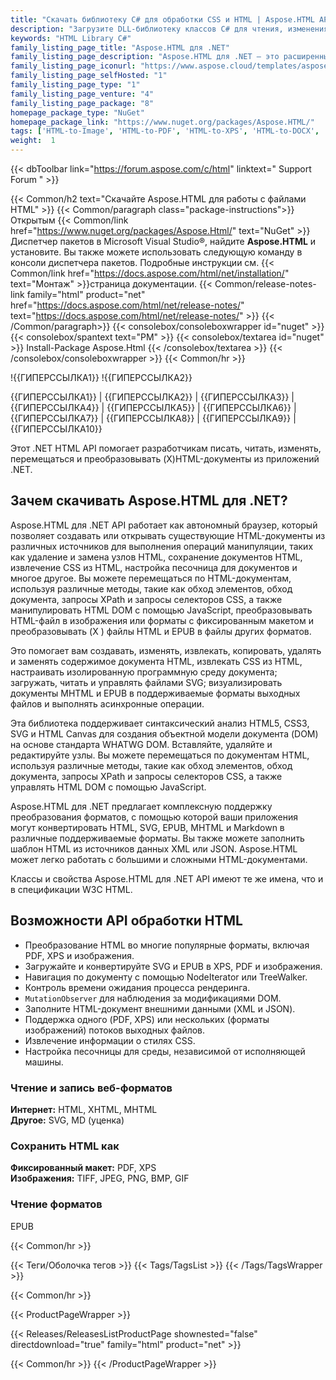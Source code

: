 ```yaml
---
title: "Скачать библиотеку C# для обработки CSS и HTML | Aspose.HTML API"
description: "Загрузите DLL-библиотеку классов C# для чтения, изменения, навигации и преобразования файлов XHTML и HTML с помощью локального API .NET. Поддерживает синтаксический анализ HTML5, CSS3, SVG и HTML Canvas."
keywords: "HTML Library C#"
family_listing_page_title: "Aspose.HTML для .NET"
family_listing_page_description: "Aspose.HTML для .NET — это расширенный API для работы с HTML, который позволяет вам выполнять широкий спектр задач по работе с HTML непосредственно в ваших приложениях .NET."
family_listing_page_iconurl: "https://www.aspose.cloud/templates/aspose/App_Themes/V3/images/html/272x272/aspose_html-for-net.png"
family_listing_page_selfHosted: "1"
family_listing_page_type: "1"
family_listing_page_venture: "4"
family_listing_page_package: "8"
homepage_package_type: "NuGet"
homepage_package_link: "https://www.nuget.org/packages/Aspose.HTML/"
tags: ['HTML-to-Image', 'HTML-to-PDF', 'HTML-to-XPS', 'HTML-to-DOCX', 'HTML-to-MHTML', 'HTML-to-Markdown', 'HTML-to-MD', 'EPUB-to-Image', 'EPUB-to-PDF', 'EPUB-to-XPS', 'Markdown-to-HTML', 'MD-to-HTML', 'HTML-Converter', 'XHTML-to-PDF', 'MHTML-to-PDF', 'HTML-to-GIF', 'MHTML-to-JPG']
weight:  1
---
```


{{< dbToolbar link="https://forum.aspose.com/c/html" linktext=" Support Forum " >}}

{{< Common/h2 text="Скачайте Aspose.HTML для работы с файлами HTML"  >}}
{{< Common/paragraph class="package-instructions">}}
Открытым
{{< Common/link href="https://www.nuget.org/packages/Aspose.Html/" text="NuGet"  >}}Диспетчер пакетов в Microsoft Visual Studio®, найдите <b>Aspose.HTML</b> и установите. Вы также можете использовать следующую команду в консоли диспетчера пакетов. Подробные инструкции см.
{{< Common/link href="https://docs.aspose.com/html/net/installation/" text="Монтаж"  >}}страница документации.
{{< Common/release-notes-link family="html" product="net" href="https://docs.aspose.com/html/net/release-notes/" text="https://docs.aspose.com/html/net/release-notes/"  >}}
{{< /Common/paragraph>}}
{{< consolebox/consoleboxwrapper id="nuget" >}}
       {{< consolebox/spantext text="PM" >}}
       {{< consolebox/textarea id="nuget" >}} Install-Package Aspose.Html {{< /consolebox/textarea >}}
{{< /consolebox/consoleboxwrapper >}}
{{< Common/hr >}}

!{{ГИПЕРССЫЛКА1}} !{{ГИПЕРССЫЛКА2}}

{{ГИПЕРССЫЛКА1}} | {{ГИПЕРССЫЛКА2}} | {{ГИПЕРССЫЛКА3}} | {{ГИПЕРССЫЛКА4}} | {{ГИПЕРССЫЛКА5}} | {{ГИПЕРССЫЛКА6}} | {{ГИПЕРССЫЛКА7}} | {{ГИПЕРССЫЛКА8}} | {{ГИПЕРССЫЛКА9}} | {{ГИПЕРССЫЛКА10}}

Этот .NET HTML API помогает разработчикам писать, читать, изменять, перемещаться и преобразовывать (X)HTML-документы из приложений .NET.

## Зачем скачивать Aspose.HTML для .NET?

Aspose.HTML для .NET API работает как автономный браузер, который позволяет создавать или открывать существующие HTML-документы из различных источников для выполнения операций манипуляции, таких как удаление и замена узлов HTML, сохранение документов HTML, извлечение CSS из HTML, настройка песочница для документов и многое другое. Вы можете перемещаться по HTML-документам, используя различные методы, такие как обход элементов, обход документа, запросы XPath и запросы селекторов CSS, а также манипулировать HTML DOM с помощью JavaScript, преобразовывать HTML-файл в изображения или форматы с фиксированным макетом и преобразовывать (X ) файлы HTML и EPUB в файлы других форматов.

Это помогает вам создавать, изменять, извлекать, копировать, удалять и заменять содержимое документа HTML, извлекать CSS из HTML, настраивать изолированную программную среду документа; загружать, читать и управлять файлами SVG; визуализировать документы MHTML и EPUB в поддерживаемые форматы выходных файлов и выполнять асинхронные операции.

Эта библиотека поддерживает синтаксический анализ HTML5, CSS3, SVG и HTML Canvas для создания объектной модели документа (DOM) на основе стандарта WHATWG DOM. Вставляйте, удаляйте и редактируйте узлы. Вы можете перемещаться по документам HTML, используя различные методы, такие как обход элементов, обход документа, запросы XPath и запросы селекторов CSS, а также управлять HTML DOM с помощью JavaScript.

Aspose.HTML для .NET предлагает комплексную поддержку преобразования форматов, с помощью которой ваши приложения могут конвертировать HTML, SVG, EPUB, MHTML и Markdown в различные поддерживаемые форматы. Вы также можете заполнить шаблон HTML из источников данных XML или JSON. Aspose.HTML может легко работать с большими и сложными HTML-документами.

Классы и свойства Aspose.HTML для .NET API имеют те же имена, что и в спецификации W3C HTML.

## Возможности API обработки HTML

- Преобразование HTML во многие популярные форматы, включая PDF, XPS и изображения.
- Загружайте и конвертируйте SVG и EPUB в XPS, PDF и изображения.
- Навигация по документу с помощью NodeIterator или TreeWalker.
- Контроль времени ожидания процесса рендеринга.
- `MutationObserver` для наблюдения за модификациями DOM.
- Заполните HTML-документ внешними данными (XML и JSON).
- Поддержка одного (PDF, XPS) или нескольких (форматы изображений) потоков выходных файлов.
- Извлечение информации о стилях CSS.
- Настройка песочницы для среды, независимой от исполняющей машины.

### Чтение и запись веб-форматов

**Интернет:** HTML, XHTML, MHTML\
**Другое:** SVG, MD (уценка)

### Сохранить HTML как

**Фиксированный макет:** PDF, XPS\
**Изображения:** TIFF, JPEG, PNG, BMP, GIF

### Чтение форматов

EPUB

{{< Common/hr >}}

{{< Теги/Оболочка тегов >}}
 {{< Tags/TagsList >}}
{{< /Tags/TagsWrapper >}}

{{< Common/hr >}}

{{< ProductPageWrapper >}}
<!-- ReleasesListProductPage-->
   {{< Releases/ReleasesListProductPage shownested="false"  directdownload="true" family="html" product="net" >}}
<!-- /ReleasesListProductPage-->
{{< Common/hr >}}
{{< /ProductPageWrapper >}}

